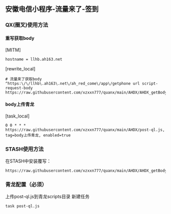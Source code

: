 ## 安徽电信小程序-流量来了-签到
### QX(圈叉)使用方法
#### 重写获取body
[MITM]
```
hostname = llhb.ah163.net
```
[rewrite_local]
```
# 流量来了获取body
^https:\/\/llhb\.ah163\.net\/ah_red_come\/app\/getphone url script-request-body https://raw.githubusercontent.com/xzxxn777/quanx/main/AHDX/AHDX_getBody.js
```
#### body上传青龙
[task_local]
```
0 0 * * * https://raw.githubusercontent.com/xzxxn777/quanx/main/AHDX/post-ql.js, tag=body上传青龙, enabled=true
```
### STASH使用方法
在STASH中安装覆写：
```
https://raw.githubusercontent.com/xzxxn777/quanx/main/AHDX/AHDX_getBody.stoverride
```
### 青龙配置（必须）
上传post-ql.js到青龙scripts目录 新建任务
```
task post-ql.js
```